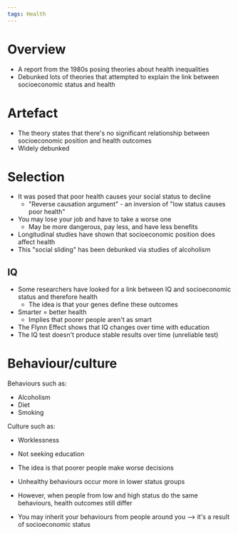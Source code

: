 ```yaml
---
tags: Health
---
```

# Overview
- A report from the 1980s posing theories about health inequalities
- Debunked lots of theories that attempted to explain the link between socioeconomic status and health

# Artefact
- The theory states that there's no significant relationship between socioeconomic position and health outcomes
- Widely debunked

# Selection
- It was posed that poor health causes your social status to decline
	- "Reverse causation argument" - an inversion of "low status causes poor health"
- You may lose your job and have to take a worse one
	- May be more dangerous, pay less, and have less benefits
- Longitudinal studies have shown that socioeconomic position does affect health
- This "social sliding" has been debunked via studies of alcoholism

## IQ
- Some researchers have looked for a link between IQ and socioeconomic status and therefore health
	- The idea is that your genes define these outcomes
- Smarter = better health
	- Implies that poorer people aren't as smart
- The Flynn Effect shows that IQ changes over time with education
- The IQ test doesn't produce stable results over time (unreliable test)

# Behaviour/culture
Behaviours such as:
- Alcoholism
- Diet
- Smoking

Culture such as:
- Worklessness
- Not seeking education

- The idea is that poorer people make worse decisions
- Unhealthy behaviours occur more in lower status groups
- However, when people from low and high status do the same behaviours, health outcomes still differ
- You may inherit your behaviours from people around you --> it's a result of socioeconomic status